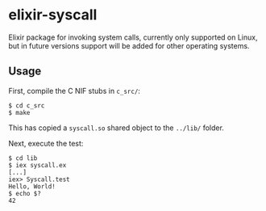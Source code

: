 # elixir-syscall

Elixir package for invoking system calls, currently only supported on Linux,
but in future versions support will be added for other operating systems.

## Usage

First, compile the C NIF stubs in `c_src/`:

```
$ cd c_src
$ make
```

This has copied a `syscall.so` shared object to the `../lib/` folder.

Next, execute the test:

```
$ cd lib
$ iex syscall.ex
[...]
iex> Syscall.test
Hello, World!
$ echo $?
42
```
